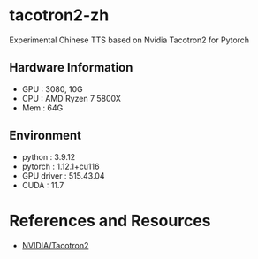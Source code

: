 # tacotron2-zh

Experimental Chinese TTS based on Nvidia Tacotron2 for Pytorch

## Hardware Information

 - GPU : 3080, 10G
 - CPU : AMD Ryzen 7 5800X
 - Mem : 64G

## Environment

 - python : 3.9.12
 - pytorch : 1.12.1+cu116
 - GPU driver : 515.43.04
 - CUDA : 11.7

# References and Resources

 - [NVIDIA/Tacotron2](https://github.com/NVIDIA/DeepLearningExamples/tree/master/PyTorch/SpeechSynthesis/Tacotron2)
